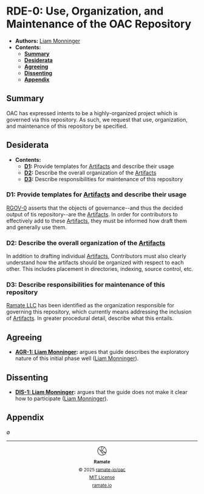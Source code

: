 # RDE-0: Use, Organization, and Maintenance of the OAC Repository
- **Authors:** [Liam Monninger](mailto:liam@ramate.io)
- **Contents:**
  - **[Summary](#summary)**
  - **[Desiderata](#specification)**
  - **[Agreeing](#agreeing)**
  - **[Dissenting](#dissenting)**
  - **[Appendix](#appendix)**

## Summary
OAC has expressed intents to be a highly-organized project which is governed via this repository. As such, we request that use, organization, and maintenance of this repository be specified.

## Desiderata
- **Contents:**
  - **[D1](#d1-provide-templates-for-artifacts-and-describe-their-usage):** Provide templates for [Artifacts](../../../rglo/rera-000-000-000-dulan/rglo-000-000-000-artifact/README.md) and describe their usage
  - **[D2](#d2-describe-the-overall-organization-of-the-artifacts):** Describe the overall organization of the [Artifacts](../../../rglo/rera-000-000-000-dulan/rglo-000-000-000-artifact/README.md)
  - **[D3](#d3-describe-responsibilities-for-maintenance-of-this-repository):** Describe responsibilities for maintenance of this repository

### D1: Provide templates for [Artifacts](../../../rglo/rera-000-000-000-dulan/rglo-000-000-000-artifact/README.md) and describe their usage
[RGOV-0](../../../rgov/rera-000-000-000-dulan/rgov-000-000-000/README.md) asserts that the objects of governance--and thus the decided output of tis repository--are the [Artifacts](../../../rglo/rera-000-000-000-dulan/rglo-000-000-000-artifact/README.md). In order for contributors to effectively add to these [Artifacts](../../../rglo/rera-000-000-000-dulan/rglo-000-000-000-artifact/README.md), they must be informed how draft them and generally use them.

### D2: Describe the overall organization of the [Artifacts](../../../rglo/rera-000-000-000-dulan/rglo-000-000-000-artifact/README.md)
In addition to drafting individual [Artifacts](../../../rglo/rera-000-000-000-dulan/rglo-000-000-000-artifact/README.md), Contributors must also clearly understand how the artifacts should be organized with respect to each other. This includes placement in directories, indexing, source control, etc.

### D3: Describe responsibilities for maintenance of this repository
[Ramate LLC](https://www.ramate.io) has been identified as the organization responsible for governing this repository, which currently means addressing the inclusion of [Artifacts](../../../rglo/rera-000-000-000-dulan/rglo-000-000-000-artifact/README.md). In greater procedural detail, describe what this entails.

## Agreeing
- **[AGR-1: Liam Monninger](./agreeing/agr-001-liam-monninger/README.md):** argues that guide describes the exploratory nature of this initial phase well ([Liam Monninger](mailto:liam@ramate.io)).

## Dissenting
- **[DIS-1: Liam Monninger](./dissenting/dis-001-liam-monninger/README.md):** argues that the guide does not make it clear how to participate ([Liam Monninger](mailto:liam@ramate.io)).

## Appendix
$\emptyset$

<!--OAC FOOTER: DO NOT REMOVE THIS LINE-->
---

<div align="center">
  <a href="https://github.com/ramate-io/oac">
    <picture>
      <source srcset="/assets/oac-inverted-transparent.png" media="(prefers-color-scheme: dark)">
      <img height="24" src="/assets/oac-transparent.png" alt="OAC"/>
    </picture>
  </a>
  <br/>
  <sub>
    <b>Ramate</b>
    <br/>
    &copy; 2025 <a href="https://github.com/ramate-io/ramate">ramate-io/oac</a>
    <br/>
    <a href="https://github.com/ramate-io/ramate/blob/main/LICENSE">MIT License</a>
    <br/>
    <a href="https://www.ramate.io">ramate.io</a>
  </sub>
</div>
